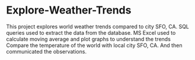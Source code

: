 # Explore-Weather-Trends
This project explores world weather trends compared to city SFO, CA.
SQL queries used to extract the data from the database.
MS Excel used to calculate moving average and plot graphs to understand the trends
Compare the temperature of the world with local city SFO, CA. 
And then communicated the observations.
